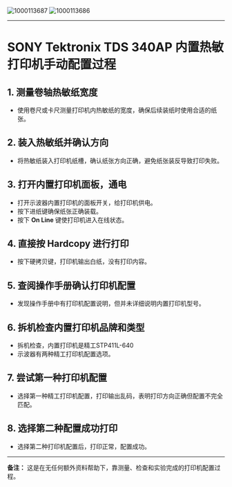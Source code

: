 ![1000113687](https://github.com/user-attachments/assets/0a0ab238-7737-4613-a5c4-d796a6954356)
![1000113686](https://github.com/user-attachments/assets/c68ec3e5-ede5-4058-b755-9fb3b5682720)

---

# SONY Tektronix TDS 340AP 内置热敏打印机手动配置过程

## 1. 测量卷轴热敏纸宽度

* 使用卷尺或卡尺测量打印机内热敏纸的宽度，确保后续装纸时使用合适的纸张。

## 2. 装入热敏纸并确认方向

* 将热敏纸装入打印机纸槽，确认纸张方向正确，避免纸张装反导致打印失败。

## 3. 打开内置打印机面板，通电

* 打开示波器内置打印机的面板开关，给打印机供电。
* 按下进纸键确保纸张正确装载。
* 按下 **On Line** 键使打印机进入在线状态。

## 4. 直接按 **Hardcopy** 进行打印

* 按下硬拷贝键，打印机输出白纸，没有打印内容。

## 5. 查阅操作手册确认打印机配置

* 发现操作手册中有打印机配置说明，但并未详细说明内置打印机型号。

## 6. 拆机检查内置打印机品牌和类型

* 拆机检查，内置打印机是精工STP411L-640
* 示波器有两种精工打印机配置选项。

## 7. 尝试第一种打印机配置

* 选择第一种精工打印机配置，打印输出乱码，表明打印方向正确但配置不完全匹配。

## 8. 选择第二种配置成功打印

* 选择第二种打印机配置后，打印正常，配置成功。

---

**备注：** 这是在无任何额外资料帮助下，靠测量、检查和实验完成的打印机配置过程。


